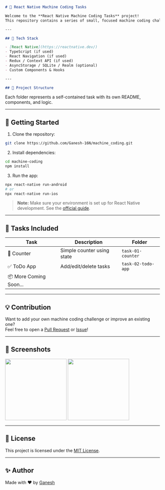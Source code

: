 
```markdown
# 🤖 React Native Machine Coding Tasks

Welcome to the **React Native Machine Coding Tasks** project!  
This repository contains a series of small, focused machine coding challenges aimed at improving your React Native development skills.

---

## 📱 Tech Stack

- [React Native](https://reactnative.dev/)
- TypeScript (if used)
- React Navigation (if used)
- Redux / Context API (if used)
- AsyncStorage / SQLite / Realm (optional)
- Custom Components & Hooks

---

## 🧠 Project Structure

````

Each folder represents a self-contained task with its own README, components, and logic.

---

## 🚀 Getting Started

1. Clone the repository:
```bash
git clone https://github.com/Ganesh-16N/machine_coding.git
````

2. Install dependencies:

```bash
cd machine-coding
npm install
```

3. Run the app:

```bash
npx react-native run-android
# or
npx react-native run-ios
```

> **Note:** Make sure your environment is set up for React Native development. See the [official guide](https://reactnative.dev/docs/environment-setup).

---

## 🧩 Tasks Included

| Task               | Description                     | Folder             |
|--------------------|----------------------------------|--------------------|
| 🔢 Counter         | Simple counter using state       | `task-01-counter`  |
| ✅ ToDo App        | Add/edit/delete tasks            | `task-02-todo-app` |
| 📦 More Coming Soon... |                              |                    |

---

## 💡 Contribution

Want to add your own machine coding challenge or improve an existing one?  
Feel free to open a [Pull Request](https://github.com/Ganesh-16N/machine_coding/pulls) or [Issue](https://github.com/Ganesh-16N/machine_coding/issues)!

---

## 📸 Screenshots

<!-- Add screenshots to the `screenshots/` folder and update paths below -->

<p float="left">
  <img src="screenshots/login.png" width="200"/>
  <img src="screenshots/todo.png" width="200"/>
  <!-- Add or remove images as needed -->
</p>

---

## 🧾 License

This project is licensed under the [MIT License](LICENSE).

---

## ✨ Author

Made with ❤️ by [Ganesh](https://github.com/Ganesh-16N)
